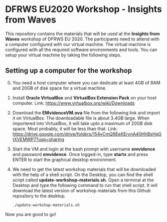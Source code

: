 # DFRWS EU2020 Workshop - Insights from Waves

This repository contains the materials that will be used at the **Insights from Waves** workshop of DFRWS EU 2020. The participants need to attend with a computer configured with our virtual machine. The virtual machine is configured with all the required software environments and tools. You can setup your virtual machine by taking the following steps.

## Setting up a computer for the workshop

0. You need a host computer where you can dedicate at least 4GB of RAM and 20GB of disk space for a virtual machine.

1. Install **Oracle VirtualBox** and **VirtualBox Extension Pack** on your host computer. Link: https://www.virtualbox.org/wiki/Downloads

2. Download the **EMvidenceVM.ova** file from the following link and import it on VirtualBox. The downloadable file is about 3.4GB large. When importered into VirtualBox, it will take upto a maximum of 20GB disk space. Most probably, it will be less than that.
Link: https://drive.google.com/drive/folders/154vCmQ9EeXErynA40HhBsHqGtXVEMWP7?usp=sharing

3. Start the VM and login at the bash prompt with username **emvidence** and password **emvidence**. Once logged-in, type **startx** and press ENTER to start the graphical desktop environment.

4. We need to get the latest workshop materials that will be downloaded with the help of a shell script. On the Desktop, you can find the shell script called **update-workshop-materials.sh**. Open a terminal at the Desktop and type the following command to run that shell script. It will download the latest version of workshop materials from this Github repository to the desktop.

     ```./update-workshop-materials.sh```

Now you are good to go!
